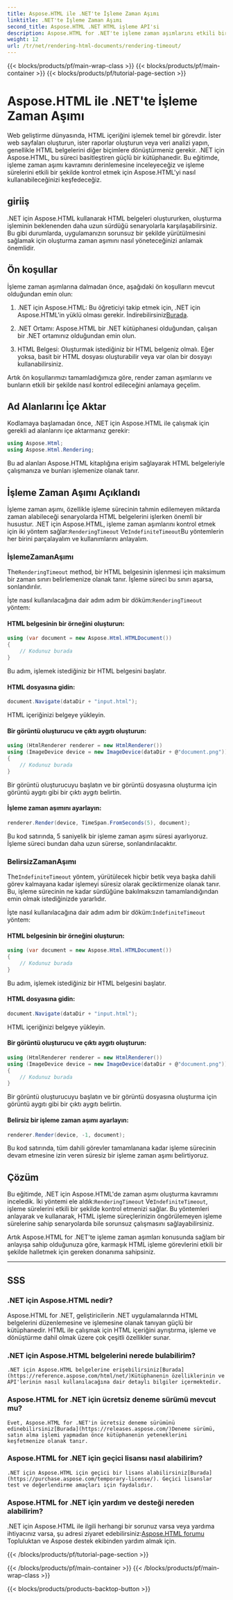 ```yaml
---
title: Aspose.HTML ile .NET'te İşleme Zaman Aşımı
linktitle: .NET'te İşleme Zaman Aşımı
second_title: Aspose.HTML .NET HTML işleme API'si
description: Aspose.HTML for .NET'te işleme zaman aşımlarını etkili bir şekilde nasıl kontrol edeceğinizi öğrenin. İşleme seçeneklerini keşfedin ve sorunsuz HTML belge işlemesini sağlayın.
weight: 12
url: /tr/net/rendering-html-documents/rendering-timeout/
---
```


{{< blocks/products/pf/main-wrap-class >}}
{{< blocks/products/pf/main-container >}}
{{< blocks/products/pf/tutorial-page-section >}}

# Aspose.HTML ile .NET'te İşleme Zaman Aşımı


Web geliştirme dünyasında, HTML içeriğini işlemek temel bir görevdir. İster web sayfaları oluşturun, ister raporlar oluşturun veya veri analizi yapın, genellikle HTML belgelerini diğer biçimlere dönüştürmeniz gerekir. .NET için Aspose.HTML, bu süreci basitleştiren güçlü bir kütüphanedir. Bu eğitimde, işleme zaman aşımı kavramını derinlemesine inceleyeceğiz ve işleme sürelerini etkili bir şekilde kontrol etmek için Aspose.HTML'yi nasıl kullanabileceğinizi keşfedeceğiz.

## giriiş

.NET için Aspose.HTML kullanarak HTML belgeleri oluştururken, oluşturma işleminin beklenenden daha uzun sürdüğü senaryolarla karşılaşabilirsiniz. Bu gibi durumlarda, uygulamanızın sorunsuz bir şekilde yürütülmesini sağlamak için oluşturma zaman aşımını nasıl yöneteceğinizi anlamak önemlidir.

## Ön koşullar

İşleme zaman aşımlarına dalmadan önce, aşağıdaki ön koşulların mevcut olduğundan emin olun:

1. .NET için Aspose.HTML: Bu öğreticiyi takip etmek için, .NET için Aspose.HTML'in yüklü olması gerekir. İndirebilirsiniz[Burada](https://releases.aspose.com/html/net/).

2. .NET Ortamı: Aspose.HTML bir .NET kütüphanesi olduğundan, çalışan bir .NET ortamınız olduğundan emin olun.

3. HTML Belgesi: Oluşturmak istediğiniz bir HTML belgeniz olmalı. Eğer yoksa, basit bir HTML dosyası oluşturabilir veya var olan bir dosyayı kullanabilirsiniz.

Artık ön koşullarımızı tamamladığımıza göre, render zaman aşımlarını ve bunların etkili bir şekilde nasıl kontrol edileceğini anlamaya geçelim.

## Ad Alanlarını İçe Aktar

Kodlamaya başlamadan önce, .NET için Aspose.HTML ile çalışmak için gerekli ad alanlarını içe aktarmanız gerekir:

```csharp
using Aspose.Html;
using Aspose.Html.Rendering;
```

Bu ad alanları Aspose.HTML kitaplığına erişim sağlayarak HTML belgeleriyle çalışmanıza ve bunları işlemenize olanak tanır.

## İşleme Zaman Aşımı Açıklandı

İşleme zaman aşımı, özellikle işleme sürecinin tahmin edilemeyen miktarda zaman alabileceği senaryolarda HTML belgelerini işlerken önemli bir husustur. .NET için Aspose.HTML, işleme zaman aşımlarını kontrol etmek için iki yöntem sağlar:`RenderingTimeout` Ve`IndefiniteTimeout`Bu yöntemlerin her birini parçalayalım ve kullanımlarını anlayalım.

### İşlemeZamanAşımı

 The`RenderingTimeout` method, bir HTML belgesinin işlenmesi için maksimum bir zaman sınırı belirlemenize olanak tanır. İşleme süreci bu sınırı aşarsa, sonlandırılır.

 İşte nasıl kullanılacağına dair adım adım bir döküm:`RenderingTimeout` yöntem:

#### HTML belgesinin bir örneğini oluşturun:

   ```csharp
   using (var document = new Aspose.Html.HTMLDocument())
   {
       // Kodunuz burada
   }
   ```

   Bu adım, işlemek istediğiniz bir HTML belgesini başlatır.

#### HTML dosyasına gidin:

   ```csharp
   document.Navigate(dataDir + "input.html");
   ```

   HTML içeriğinizi belgeye yükleyin.

#### Bir görüntü oluşturucu ve çıktı aygıtı oluşturun:

   ```csharp
   using (HtmlRenderer renderer = new HtmlRenderer())
   using (ImageDevice device = new ImageDevice(dataDir + @"document.png"))
   {
       // Kodunuz burada
   }
   ```

   Bir görüntü oluşturucuyu başlatın ve bir görüntü dosyasına oluşturma için görüntü aygıtı gibi bir çıktı aygıtı belirtin.

#### İşleme zaman aşımını ayarlayın:

   ```csharp
   renderer.Render(device, TimeSpan.FromSeconds(5), document);
   ```

   Bu kod satırında, 5 saniyelik bir işleme zaman aşımı süresi ayarlıyoruz. İşleme süreci bundan daha uzun sürerse, sonlandırılacaktır.

### BelirsizZamanAşımı

 The`IndefiniteTimeout` yöntem, yürütülecek hiçbir betik veya başka dahili görev kalmayana kadar işlemeyi süresiz olarak geciktirmenize olanak tanır. Bu, işleme sürecinin ne kadar sürdüğüne bakılmaksızın tamamlandığından emin olmak istediğinizde yararlıdır.

 İşte nasıl kullanılacağına dair adım adım bir döküm:`IndefiniteTimeout` yöntem:

#### HTML belgesinin bir örneğini oluşturun:

   ```csharp
   using (var document = new Aspose.Html.HTMLDocument())
   {
       // Kodunuz burada
   }
   ```

   Bu adım, işlemek istediğiniz bir HTML belgesini başlatır.

#### HTML dosyasına gidin:

   ```csharp
   document.Navigate(dataDir + "input.html");
   ```

   HTML içeriğinizi belgeye yükleyin.

#### Bir görüntü oluşturucu ve çıktı aygıtı oluşturun:

   ```csharp
   using (HtmlRenderer renderer = new HtmlRenderer())
   using (ImageDevice device = new ImageDevice(dataDir + @"document.png"))
   {
       // Kodunuz burada
   }
   ```

   Bir görüntü oluşturucuyu başlatın ve bir görüntü dosyasına oluşturma için görüntü aygıtı gibi bir çıktı aygıtı belirtin.

#### Belirsiz bir işleme zaman aşımı ayarlayın:

   ```csharp
   renderer.Render(device, -1, document);
   ```

   Bu kod satırında, tüm dahili görevler tamamlanana kadar işleme sürecinin devam etmesine izin veren süresiz bir işleme zaman aşımı belirtiyoruz.

## Çözüm

 Bu eğitimde, .NET için Aspose.HTML'de zaman aşımı oluşturma kavramını inceledik. İki yöntemi ele aldık:`RenderingTimeout` Ve`IndefiniteTimeout`, işleme sürelerini etkili bir şekilde kontrol etmenizi sağlar. Bu yöntemleri anlayarak ve kullanarak, HTML işleme süreçlerinizin öngörülemeyen işleme sürelerine sahip senaryolarda bile sorunsuz çalışmasını sağlayabilirsiniz.

Artık Aspose.HTML for .NET'te işleme zaman aşımları konusunda sağlam bir anlayışa sahip olduğunuza göre, karmaşık HTML işleme görevlerini etkili bir şekilde halletmek için gereken donanıma sahipsiniz.

---

## SSS

### .NET için Aspose.HTML nedir?
   Aspose.HTML for .NET, geliştiricilerin .NET uygulamalarında HTML belgelerini düzenlemesine ve işlemesine olanak tanıyan güçlü bir kütüphanedir. HTML ile çalışmak için HTML içeriğini ayrıştırma, işleme ve dönüştürme dahil olmak üzere çok çeşitli özellikler sunar.

### .NET için Aspose.HTML belgelerini nerede bulabilirim?
    .NET için Aspose.HTML belgelerine erişebilirsiniz[Burada](https://reference.aspose.com/html/net/)Kütüphanenin özelliklerinin ve API'lerinin nasıl kullanılacağına dair detaylı bilgiler içermektedir.

### Aspose.HTML for .NET için ücretsiz deneme sürümü mevcut mu?
    Evet, Aspose.HTML for .NET'in ücretsiz deneme sürümünü edinebilirsiniz[Burada](https://releases.aspose.com/)Deneme sürümü, satın alma işlemi yapmadan önce kütüphanenin yeteneklerini keşfetmenize olanak tanır.

### Aspose.HTML for .NET için geçici lisansı nasıl alabilirim?
    .NET için Aspose.HTML için geçici bir lisans alabilirsiniz[Burada](https://purchase.aspose.com/temporary-license/). Geçici lisanslar test ve değerlendirme amaçları için faydalıdır.

### Aspose.HTML for .NET için yardım ve desteği nereden alabilirim?
   .NET için Aspose.HTML ile ilgili herhangi bir sorunuz varsa veya yardıma ihtiyacınız varsa, şu adresi ziyaret edebilirsiniz:[Aspose.HTML forumu](https://forum.aspose.com/) Topluluktan ve Aspose destek ekibinden yardım almak için.




{{< /blocks/products/pf/tutorial-page-section >}}

{{< /blocks/products/pf/main-container >}}
{{< /blocks/products/pf/main-wrap-class >}}

{{< blocks/products/products-backtop-button >}}
